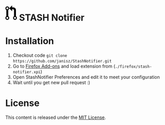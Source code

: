 ![](https://raw.githubusercontent.com/janisz/StashNotifier/master/64.png) STASH Notifier
====================

# Installation
 1. Checkout code `git clone https://github.com/janisz/StashNotifier.git`
 2. Go to [Firefox Add-ons](http://www.accessfirefox.org/Install_Addon_Manually.php) and load extension from (`./firefox/stash-notifier.xpi`)
 3. Open StashNotifier Preferences and edit it to meet your configuration
 4. Wait until you get new pull request :)
 

# License
This content is released under the [MIT License](https://raw.githubusercontent.com/janisz/StashNotifier/master/LICENSE).

